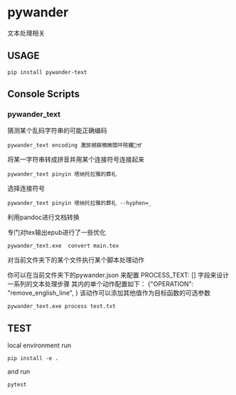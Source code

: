 # pywander
文本处理相关


## USAGE
```
pip install pywander-text
```




## Console Scripts
### pywander_text
猜测某个乱码字符串的可能正确编码
```text
pywander_text encoding 濉旂撼鎵樻媺闆呯殑钁ぜ
```

将某一字符串转成拼音并用某个连接符号连接起来
```text
pywander_text pinyin 塔纳托拉雅的葬礼
```
选择连接符号
```text
pywander_text pinyin 塔纳托拉雅的葬礼 --hyphen=_
```

利用pandoc进行文档转换

专门对tex输出epub进行了一些优化

```text
pywander_text.exe  convert main.tex
```


对当前文件夹下的某个文件执行某个脚本处理动作
    
你可以在当前文件夹下的pywander.json
来配置 PROCESS_TEXT: [] 字段来设计一系列的文本处理步骤
其内的单个动作配置如下：
{"OPERATION": "remove_english_line",
}
该动作可以添加其他值作为目标函数的可选参数

```text
pywander_text.exe process test.txt
```



## TEST
local environment run 
```
pip install -e .
```
and run 

```
pytest
```

